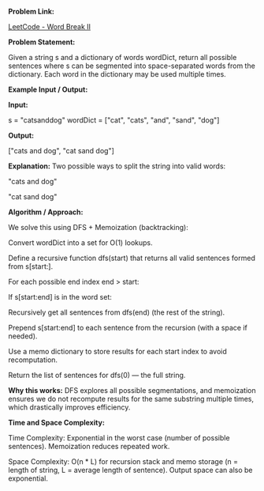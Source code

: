 **Problem Link:**

[LeetCode - Word Break II](https://leetcode.com/problems/word-break-ii/description/)

**Problem Statement:**

Given a string s and a dictionary of words wordDict, return all possible sentences where s can be segmented into space-separated words from the dictionary.
Each word in the dictionary may be used multiple times.

**Example Input / Output:**

**Input:**

s = "catsanddog"
wordDict = ["cat", "cats", "and", "sand", "dog"]


**Output:**

["cats and dog", "cat sand dog"]


**Explanation:**
Two possible ways to split the string into valid words:

"cats and dog"

"cat sand dog"

**Algorithm / Approach:**

We solve this using DFS + Memoization (backtracking):

Convert wordDict into a set for O(1) lookups.

Define a recursive function dfs(start) that returns all valid sentences formed from s[start:].

For each possible end index end > start:

If s[start:end] is in the word set:

Recursively get all sentences from dfs(end) (the rest of the string).

Prepend s[start:end] to each sentence from the recursion (with a space if needed).

Use a memo dictionary to store results for each start index to avoid recomputation.

Return the list of sentences for dfs(0) — the full string.

**Why this works:**
DFS explores all possible segmentations, and memoization ensures we do not recompute results for the same substring multiple times, which drastically improves efficiency.

**Time and Space Complexity:**

Time Complexity: Exponential in the worst case (number of possible sentences). Memoization reduces repeated work.

Space Complexity: O(n * L) for recursion stack and memo storage (n = length of string, L = average length of sentence). Output space can also be exponential.
